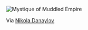 ![Mystique of Muddled Empire](image_85388203-b172-4c83-ba24-6347830d8d0c20210314_203650.jpg)

Via [Nikola Danaylov](https://www.linkedin.com/posts/nikoladanaylov_activity-6776942356903153664-Qwy-)
